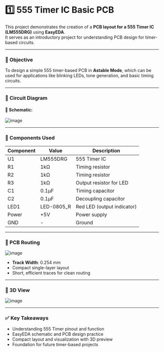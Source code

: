 

# 1️⃣ 555 Timer IC Basic PCB

This project demonstrates the creation of a **PCB layout for a 555 Timer IC (LM555DRG)** using **EasyEDA**.  
It serves as an introductory project for understanding PCB design for timer-based circuits.

---

### 📘 Objective

To design a simple 555 timer-based PCB in **Astable Mode**, which can be used for applications like blinking LEDs, tone generation, and basic timing circuits.

---

### 🧩 Circuit Diagram

#### 🔌 Schematic:
![image](https://github.com/user-attachments/assets/cddb9c5e-df7d-4ed8-859f-50bc264e56c8)


---

### 🧾 Components Used

| Component | Value      | Description                           |
|----------|------------|---------------------------------------|
| U1       | LM555DRG   | 555 Timer IC                          |
| R1       | 1kΩ        | Timing resistor                       |
| R2       | 1kΩ        | Timing resistor                       |
| R3       | 1kΩ        | Output resistor for LED               |
| C1       | 0.1µF      | Timing capacitor                      |
| C2       | 0.1µF      | Decoupling capacitor                  |
| LED1     | LED-0805_R | Red LED (output indicator)            |
| Power    | +5V        | Power supply                          |
| GND      | -          | Ground                                |

---

### 🧭 PCB Routing
![image](https://github.com/user-attachments/assets/2073fa9c-0341-448a-bf87-c52dba9b14d6)


- **Track Width**: 0.254 mm  
- Compact single-layer layout  
- Short, efficient traces for clean routing

---

### 🧱 3D View
![image](https://github.com/user-attachments/assets/91f23940-eafc-46fe-be41-0c0db1314eb5)


---

### ✅ Key Takeaways

- Understanding 555 Timer pinout and function  
- EasyEDA schematic and PCB design practice  
- Compact layout and visualization with 3D preview  
- Foundation for future timer-based projects

